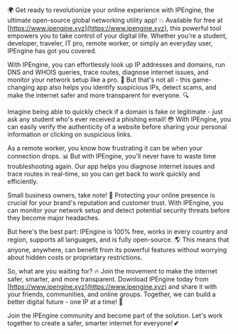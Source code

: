 🌍 Get ready to revolutionize your online experience with IPEngine, the ultimate open-source global networking utility app! 💥 Available for free at [https://www.ipengine.xyz](https://www.ipengine.xyz), this powerful tool empowers you to take control of your digital life. Whether you're a student, developer, traveler, IT pro, remote worker, or simply an everyday user, IPEngine has got you covered.

With IPEngine, you can effortlessly look up IP addresses and domains, run DNS and WHOIS queries, trace routes, diagnose internet issues, and monitor your network setup like a pro. 📡 But that's not all - this game-changing app also helps you identify suspicious IPs, detect scams, and make the internet safer and more transparent for everyone. 🔍

Imagine being able to quickly check if a domain is fake or legitimate - just ask any student who's ever received a phishing email! 😳 With IPEngine, you can easily verify the authenticity of a website before sharing your personal information or clicking on suspicious links.

As a remote worker, you know how frustrating it can be when your connection drops. 📊 But with IPEngine, you'll never have to waste time troubleshooting again. Our app helps you diagnose internet issues and trace routes in real-time, so you can get back to work quickly and efficiently.

Small business owners, take note! 💸 Protecting your online presence is crucial for your brand's reputation and customer trust. With IPEngine, you can monitor your network setup and detect potential security threats before they become major headaches.

But here's the best part: IPEngine is 100% free, works in every country and region, supports all languages, and is fully open-source. 🌎 This means that anyone, anywhere, can benefit from its powerful features without worrying about hidden costs or proprietary restrictions.

So, what are you waiting for? 🔥 Join the movement to make the internet safer, smarter, and more transparent. Download IPEngine today from [https://www.ipengine.xyz](https://www.ipengine.xyz) and share it with your friends, communities, and online groups. Together, we can build a better digital future - one IP at a time! 🚀

Join the IPEngine community and become part of the solution. Let's work together to create a safer, smarter internet for everyone! 💕
